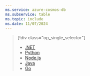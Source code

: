```yaml
---
ms.service: azure-cosmos-db
ms.subservice: table
ms.topic: include
ms.date: 11/07/2024
---
```


> [!div class="op_single_selector"]
>
> - [.NET](../../quickstart-dotnet.md)
> - [Python](../../quickstart-python.md)
> - [Node.js](../../quickstart-nodejs.md)
> - [Java](../../quickstart-java.md)
> - [Go](../../quickstart-go.md)
>
